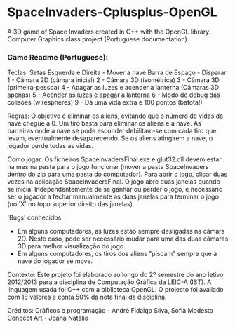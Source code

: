 # SpaceInvaders-Cplusplus-OpenGL
A 3D game of Space Invaders created in C++ with the OpenGL library. Computer Graphics class project (Portuguese documentation)


### Game Readme (Portuguese):

Teclas:
Setas Esquerda e Direita - Mover a nave
Barra de Espaço - Disparar
1 - Câmara 2D (câmara inicial)
2 - Câmara 3D (isométrica)
3 - Câmara 3D (primeira-pessoa)
4 - Apagar as luzes e acender a lanterna (Câmaras 3D apenas)
5 - Acender as luzes e apagar a lanterna
6 - Modo de debug das colisões (wirespheres)
9 - Dá uma vida extra e 100 pontos (batota!)

Regras:
O objetivo é eliminar os aliens, evitando que o número de vidas da nave chegue a 0.
Um tiro basta para eliminar os aliens e a nave.
As barreiras onde a nave se pode esconder debilitam-se com cada tiro que levam, eventualmente
desaparecendo.
Se os aliens atingirem a nave, o jogador perde todas as vidas.

Como jogar:
Os ficheiros SpaceInvadersFinal.exe e glut32.dll devem estar na mesma pasta para o jogo
funcionar (mover a pasta SpaceInvaders dentro do zip para uma pasta do computador). 
Para abrir o jogo, clicar duas vezes na aplicação SpaceInvadersFinal.
O jogo abre duas janelas quando se inicia. Independentemente de se ganhar ou perder o jogo,
é necessário ser o jogador a fechar manualmente as duas janelas para terminar o jogo (no
'X' no topo superior direito das janelas)

'Bugs' conhecidos:
- Em alguns computadores, as luzes estão sempre desligadas na câmara 2D. Neste caso, pode
ser necessário mudar para uma das duas câmaras 3D para melhor visualização do jogo.
- Em alguns computadores, os tiros dos aliens "piscam" sempre que a nave do jogador se move.

Contexto:
Este projeto foi elaborado ao longo do 2º semestre do ano letivo 2012/2013 para a disciplina
de Computação Gráfica da LEIC-A (IST). A linguagem usada foi C++ com a biblioteca OpenGL.
O projecto foi avaliado com 18 valores e conta 50% da nota final da disciplina.

Créditos:
Gráficos e programação - André Fidalgo Silva, Sofia Modesto
Concept Art - Joana Natálio
